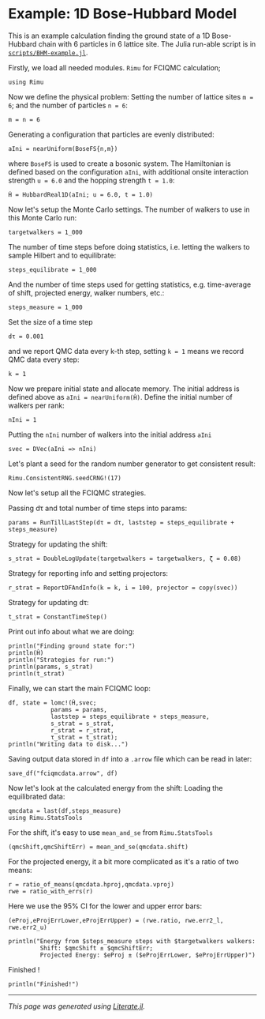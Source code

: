 # Example: 1D Bose-Hubbard Model

This is an example calculation finding the ground state of
a 1D Bose-Hubbard chain with 6 particles in 6 lattice site.
The Julia run-able script is in [`scripts/BHM-example.jl`](https://github.com/joachimbrand/Rimu.jl/blob/develop/scripts/BHM-example.jl).

Firstly, we load all needed modules.
`Rimu` for FCIQMC calculation;

```@example BHM-example
using Rimu
```

Now we define the physical problem:
Setting the number of lattice sites `m = 6`;
and the number of particles `n = 6`:

```@example BHM-example
m = n = 6
```

Generating a configuration that particles are evenly distributed:

```@example BHM-example
aIni = nearUniform(BoseFS{n,m})
```

where `BoseFS` is used to create a bosonic system.
The Hamiltonian is defined based on the configuration `aIni`,
with additional onsite interaction strength `u = 6.0`
and the hopping strength `t = 1.0`:

```@example BHM-example
Ĥ = HubbardReal1D(aIni; u = 6.0, t = 1.0)
```

Now let's setup the Monte Carlo settings.
The number of walkers to use in this Monte Carlo run:

```@example BHM-example
targetwalkers = 1_000
```

The number of time steps before doing statistics,
i.e. letting the walkers to sample Hilbert and to equilibrate:

```@example BHM-example
steps_equilibrate = 1_000
```

And the number of time steps used for getting statistics,
e.g. time-average of shift, projected energy, walker numbers, etc.:

```@example BHM-example
steps_measure = 1_000
```

Set the size of a time step

```@example BHM-example
dτ = 0.001
```

and we report QMC data every k-th step,
setting `k = 1` means we record QMC data every step:

```@example BHM-example
k = 1
```

Now we prepare initial state and allocate memory.
The initial address is defined above as `aIni = nearUniform(Ĥ)`.
Define the initial number of walkers per rank:

```@example BHM-example
nIni = 1
```

Putting the `nIni` number of walkers into the initial address `aIni`

```@example BHM-example
svec = DVec(aIni => nIni)
```

Let's plant a seed for the random number generator to get consistent result:

```@example BHM-example
Rimu.ConsistentRNG.seedCRNG!(17)
```

Now let's setup all the FCIQMC strategies.

Passing dτ and total number of time steps into params:

```@example BHM-example
params = RunTillLastStep(dτ = dτ, laststep = steps_equilibrate + steps_measure)
```

Strategy for updating the shift:

```@example BHM-example
s_strat = DoubleLogUpdate(targetwalkers = targetwalkers, ζ = 0.08)
```

Strategy for reporting info and setting projectors:

```@example BHM-example
r_strat = ReportDFAndInfo(k = k, i = 100, projector = copy(svec))
```

Strategy for updating dτ:

```@example BHM-example
t_strat = ConstantTimeStep()
```

Print out info about what we are doing:

```@example BHM-example
println("Finding ground state for:")
println(Ĥ)
println("Strategies for run:")
println(params, s_strat)
println(t_strat)
```

Finally, we can start the main FCIQMC loop:

```@example BHM-example
df, state = lomc!(Ĥ,svec;
            params = params,
            laststep = steps_equilibrate + steps_measure,
            s_strat = s_strat,
            r_strat = r_strat,
            τ_strat = t_strat);
println("Writing data to disk...")
```

Saving output data stored in `df` into a `.arrow` file which can be read in later:

```@example BHM-example
save_df("fciqmcdata.arrow", df)
```

Now let's look at the calculated energy from the shift:
Loading the equilibrated data:

```@example BHM-example
qmcdata = last(df,steps_measure)
using Rimu.StatsTools
```

For the shift, it's easy to use `mean_and_se` from `Rimu.StatsTools`

```@example BHM-example
(qmcShift,qmcShiftErr) = mean_and_se(qmcdata.shift)
```

For the projected energy, it a bit more complicated as it's a ratio of two means:

```@example BHM-example
r = ratio_of_means(qmcdata.hproj,qmcdata.vproj)
rwe = ratio_with_errs(r)
```

Here we use the 95% CI for the lower and upper error bars:

```@example BHM-example
(eProj,eProjErrLower,eProjErrUpper) = (rwe.ratio, rwe.err2_l, rwe.err2_u)

println("Energy from $steps_measure steps with $targetwalkers walkers:
         Shift: $qmcShift ± $qmcShiftErr;
         Projected Energy: $eProj ± ($eProjErrLower, $eProjErrUpper)")
```

Finished !

```@example BHM-example
println("Finished!")
```

---

*This page was generated using [Literate.jl](https://github.com/fredrikekre/Literate.jl).*
